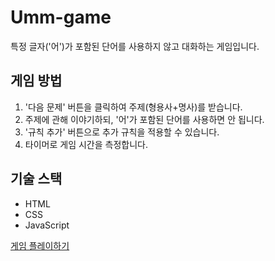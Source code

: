 # Umm-game

특정 글자('어')가 포함된 단어를 사용하지 않고 대화하는 게임입니다.

## 게임 방법
1. '다음 문제' 버튼을 클릭하여 주제(형용사+명사)를 받습니다.
2. 주제에 관해 이야기하되, '어'가 포함된 단어를 사용하면 안 됩니다.
3. '규칙 추가' 버튼으로 추가 규칙을 적용할 수 있습니다.
4. 타이머로 게임 시간을 측정합니다.

## 기술 스택
- HTML
- CSS
- JavaScript

[게임 플레이하기](https://사용자이름.github.io/umm-game/) 